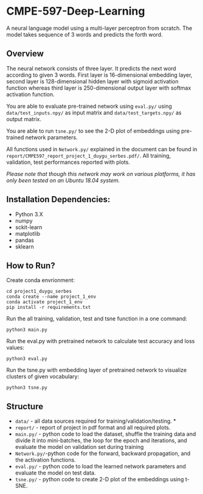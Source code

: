# CMPE-597-Deep-Learning

A neural language model using a multi-layer perceptron from scratch. The model takes sequence of 3 words and predicts the forth word.

## Overview

The neural network consists of three layer. It predicts the next word according to given 3 words. First layer is 16-dimensional embedding layer, second layer is 128-dimensional hidden layer with sigmoid activation function whereas third layer is 250-dimensional output layer with softmax activation function. 

You are able to evaluate pre-trained network using `eval.py/` using `data/test_inputs.npy/` as input matrix and `data/test_targets.npy/` as output matrix. 

You are able to run `tsne.py/` to see the 2-D plot of embeddings using pre-trained network parameters. 

All functions used in `Network.py/` explained in the document can be found in `report/CMPE597_report_project_1_duygu_serbes.pdf/`. All training, validation, test performances reported with plots. 

*Please note that though this network may work on various platforms, it has only been tested on an Ubuntu 18.04 system.*

## Installation Dependencies:
* Python 3.X
* numpy
* sckit-learn
* matplotlib
* pandas
* sklearn

## How to Run?

Create conda envrionment:
```
cd project1_duygu_serbes
conda create --name project_1_env
conda activate project_1_env
pip install -r requirements.txt
```

Run the all training, validation, test and tsne function in a one command:

```
python3 main.py

```

Run the eval.py with pretrained network to calculate test accuracy and loss values:
```
python3 eval.py

```

Run the tsne.py with embedding layer of pretrained network to visualize clusters of given vocabulary:
```
python3 tsne.py

```

## Structure
* `data/` - all data sources required for training/validation/testing.
	* 
* `report/` - report of project in pdf format and all required plots. 
* `main.py/` - python code to load the dataset, shuffle the training data and divide it into mini-batches, the loop for the epoch and iterations, and evaluate the model on validation set during training
* `Network.py/`-python code for the forward, backward propagation, and the activation functions.
* `eval.py/` - python code to load the learned network parameters and evaluate the model on test data.
* `tsne.py/` - python code to create 2-D plot of the embeddings using t-SNE. 


